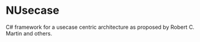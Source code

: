 # NUsecase
C# framework for a usecase centric architecture as proposed by Robert C. Martin and others.
